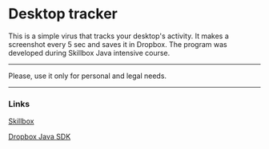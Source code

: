 
Desktop tracker
===

This is a simple virus that tracks your desktop's activity. It makes a screenshot every 5 sec and saves it in Dropbox. The program was developed during Skillbox Java intensive course.
***
Please, use it only for personal and legal needs.
***
### Links
[Skillbox](https://skillbox.ru/)

[Dropbox Java SDK](https://github.com/dropbox/dropbox-sdk-java)
